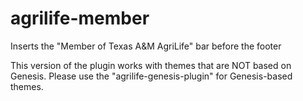 # agrilife-member
Inserts the "Member of Texas A&amp;M AgriLife" bar before the footer

This version of the plugin works with themes that are NOT based on Genesis.
Please use the "agrilife-genesis-plugin" for Genesis-based themes.
